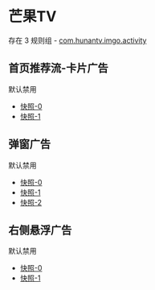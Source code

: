 # 芒果TV

存在 3 规则组 - [com.hunantv.imgo.activity](/src/apps/com.hunantv.imgo.activity.ts)

## 首页推荐流-卡片广告

默认禁用

- [快照-0](https://i.gkd.li/import/12472616)
- [快照-1](https://i.gkd.li/import/12472615)

## 弹窗广告

默认禁用

- [快照-0](https://i.gkd.li/import/12818464)
- [快照-1](https://i.gkd.li/import/12818528)
- [快照-2](https://i.gkd.li/import/13761169)

## 右侧悬浮广告

默认禁用

- [快照-0](https://i.gkd.li/import/12818430)
- [快照-1](https://i.gkd.li/import/12818481)
